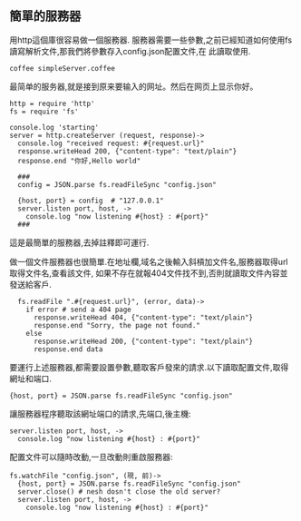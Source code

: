 ## 簡單的服務器

用http這個庫很容易做一個服務器.
服務器需要一些參數,之前已經知道如何使用fs讀寫解析文件,那我們將參數存入config.json配置文件,在
此讀取使用.

```
coffee simpleServer.coffee
```

最简单的服务器,就是接到原来要输入的网址。然后在网页上显示你好。

    http = require 'http'
    fs = require 'fs'

    console.log 'starting'
    server = http.createServer (request, response)->
      console.log "received request: #{request.url}"
      response.writeHead 200, {"content-type": "text/plain"}
      response.end "你好,Hello world"

      ###
      config = JSON.parse fs.readFileSync "config.json"

      {host, port} = config  # "127.0.0.1"
      server.listen port, host, ->
        console.log "now listening #{host} : #{port}"
      ###

這是最簡單的服務器,去掉註釋即可運行.

做一個文件服務器也很簡單.在地址欄,域名之後輸入斜槓加文件名,服務器取得url取得文件名,查看該文件,
如果不存在就報404文件找不到,否則就讀取文件內容並發送給客戶.

      fs.readFile ".#{request.url}", (error, data)->
        if error # send a 404 page
          response.writeHead 404, {"content-type": "text/plain"}
          response.end "Sorry, the page not found."
        else
          response.writeHead 200, {"content-type": "text/plain"}
          response.end data

要運行上述服務器,都需要設置參數,聽取客戶發來的請求.以下讀取配置文件,取得網址和端口.

    {host, port} = JSON.parse fs.readFileSync "config.json"

讓服務器程序聽取該網址端口的請求,先端口,後主機:

    server.listen port, host, ->
      console.log "now listening #{host} : #{port}"

配置文件可以隨時改動,一旦改動則重啟服務器:

    fs.watchFile "config.json", (現, 前)->
      {host, port} = JSON.parse fs.readFileSync "config.json"
      server.close() # nesh dosn't close the old server?
      server.listen port, host, ->
        console.log "now listening #{host} : #{port}"
